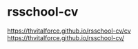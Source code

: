 # rsschool-cv
https://thvitalforce.github.io/rsschool-cv/cv
https://thvitalforce.github.io/rsschool-cv/
